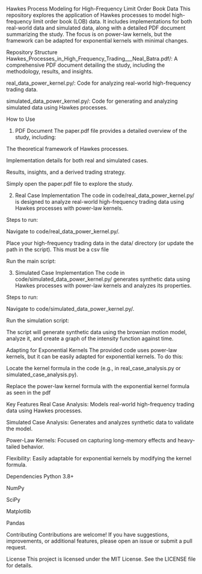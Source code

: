 Hawkes Process Modeling for High-Frequency Limit Order Book Data
This repository explores the application of Hawkes processes to model high-frequency limit order book (LOB) data. It includes implementations for both real-world data and simulated data, along with a detailed PDF document summarizing the study. The focus is on power-law kernels, but the framework can be adapted for exponential kernels with minimal changes.

Repository Structure
Hawkes_Processes_in_High_Frequency_Trading___Neal_Batra.pdf/: A comprehensive PDF document detailing the study, including the methodology, results, and insights.

real_data_power_kernel.py/: Code for analyzing real-world high-frequency trading data.

simulated_data_power_kernel.py/: Code for generating and analyzing simulated data using Hawkes processes.

How to Use
1. PDF Document
The paper.pdf file provides a detailed overview of the study, including:

The theoretical framework of Hawkes processes.

Implementation details for both real and simulated cases.

Results, insights, and a derived trading strategy.

Simply open the paper.pdf file to explore the study.

2. Real Case Implementation
The code in code/real_data_power_kernel.py/ is designed to analyze real-world high-frequency trading data using Hawkes processes with power-law kernels.

Steps to run:

Navigate to code/real_data_power_kernel.py/.

Place your high-frequency trading data in the data/ directory (or update the path in the script). This must be a csv file

Run the main script:

3. Simulated Case Implementation
The code in code/simulated_data_power_kernel.py/ generates synthetic data using Hawkes processes with power-law kernels and analyzes its properties.

Steps to run:

Navigate to code/simulated_data_power_kernel.py/.

Run the simulation script:

The script will generate synthetic data using the brownian motion model, analyze it, and create a graph of the intensity function against time.

Adapting for Exponential Kernels
The provided code uses power-law kernels, but it can be easily adapted for exponential kernels. To do this:

Locate the kernel formula in the code (e.g., in real_case_analysis.py or simulated_case_analysis.py).

Replace the power-law kernel formula with the exponential kernel formula as seen in the pdf

Key Features
Real Case Analysis: Models real-world high-frequency trading data using Hawkes processes.

Simulated Case Analysis: Generates and analyzes synthetic data to validate the model.

Power-Law Kernels: Focused on capturing long-memory effects and heavy-tailed behavior.

Flexibility: Easily adaptable for exponential kernels by modifying the kernel formula.

Dependencies
Python 3.8+

NumPy

SciPy

Matplotlib

Pandas

Contributing
Contributions are welcome! If you have suggestions, improvements, or additional features, please open an issue or submit a pull request.

License
This project is licensed under the MIT License. See the LICENSE file for details.
